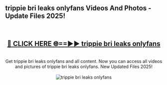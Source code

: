 <h2>trippie bri leaks onlyfans Videos And Photos - Update Files 2025!</h2>
<br>
<div align="center">
<h2><a href="https://linkcuts.com/hfmhzwbr" rel="nofollow">🔴 CLICK HERE 🌐==►► trippie bri leaks onlyfans</a></h2>
<br>
Get trippie bri leaks onlyfans and all content. Now you can access all videos and pictures of trippie bri leaks onlyfans. New Updated Files 2025!
<br>
<br>
<a href="https://linkcuts.com/hfmhzwbr" rel="nofollow" data-target="animated-image.originalLink"><img src="https://i.ibb.co.com/WyWwxjT/player-gif2.gif" alt="trippie bri leaks onlyfans" style="max-width: 100%; display: inline-block;" data-target="animated-image.originalImage"></a>
</div>
<br>